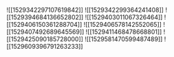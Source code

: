 ![[1529342297107619842]]
![[1529342299364241408]]
![[1529394684136652802]]
![[1529403011067326464]]
![[1529406150361288704]]
![[1529406578142552065]]
![[1529407492689645569]]
![[1529411468478668801]]
![[1529425090185728000]]
![[1529581470599487489]]
![[1529609396791263233]]
